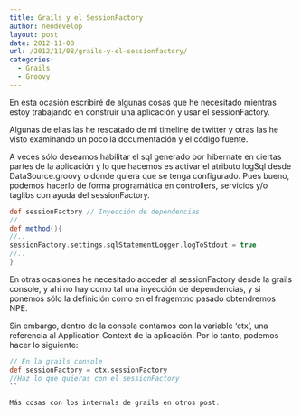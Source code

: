 ```yaml
---
title: Grails y el SessionFactory
author: neodevelop
layout: post
date: 2012-11-08
url: /2012/11/08/grails-y-el-sessionfactory/
categories:
  - Grails
  - Groovy
---
```

En esta ocasión escribiré de algunas cosas que he necesitado mientras estoy trabajando en construir una aplicación y usar el sessionFactory.

Algunas de ellas las he rescatado de mi timeline de twitter y otras las he visto examinando un poco la documentación y el código fuente.

A veces sólo deseamos habilitar el sql generado por hibernate en ciertas partes de la aplicación y lo que hacemos es activar el atributo logSql desde DataSource.groovy o donde quiera que se tenga configurado. Pues bueno, podemos hacerlo de forma programática en controllers, servicios y/o taglibs con ayuda del sessionFactory.

```groovy
def sessionFactory // Inyección de dependencias  
//..
def method(){  
//..
sessionFactory.settings.sqlStatementLogger.logToStdout = true  
//..
}  
```

En otras ocasiones he necesitado acceder al sessionFactory desde la grails console, y ahí no hay como tal una inyección de dependencias, y si ponemos sólo la definición como en el fragemtno pasado obtendremos NPE.

Sin embargo, dentro de la consola contamos con la variable &#8216;ctx&#8217;, una referencia al Application Context de la aplicación. Por lo tanto, podemos hacer lo siguiente:

```groovy
// En la grails console  
def sessionFactory = ctx.sessionFactory  
//Haz lo que quieras con el sessionFactory  
``

Más cosas con los internals de grails en otros post.